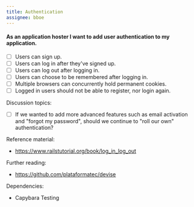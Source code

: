 ```yaml
---
title: Authentication
assignee: bboe
---
```


#### As an application hoster I want to add user authentication to my application.

- [ ] Users can sign up.
- [ ] Users can log in after they've signed up.
- [ ] Users can log out after logging in.
- [ ] Users can choose to be remembered after logging in.
- [ ] Multiple browsers can concurrently hold permanent cookies.
- [ ] Logged in users should not be able to register, nor login again.

Discussion topics:
- [ ] If we wanted to add more advanced features such as email activation and
  "forgot my password", should we continue to "roll our own" authentication?

Reference material:
- https://www.railstutorial.org/book/log_in_log_out

Further reading:
- https://github.com/plataformatec/devise

Dependencies:
- Capybara Testing
